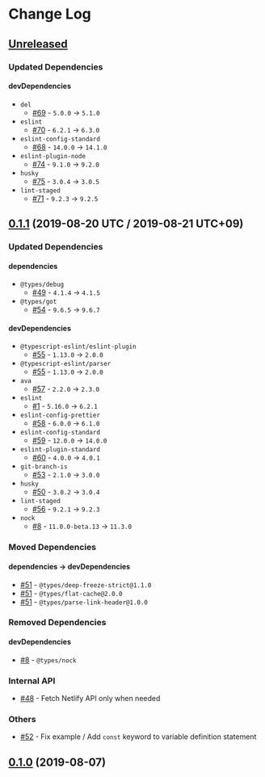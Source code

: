 # Change Log

## [Unreleased]

### Updated Dependencies

#### devDependencies

* `del`
    * [#69] - `5.0.0` -> `5.1.0`
* `eslint`
    * [#70] - `6.2.1` -> `6.3.0`
* `eslint-config-standard`
    * [#68] - `14.0.0` -> `14.1.0`
* `eslint-plugin-node`
    * [#74] - `9.1.0` -> `9.2.0`
* `husky`
    * [#75] - `3.0.4` -> `3.0.5`
* `lint-staged`
    * [#71] - `9.2.3` -> `9.2.5`

[Unreleased]: https://github.com/sounisi5011/metalsmith-netlify-published-date/compare/v0.1.1...HEAD
[#68]: https://github.com/sounisi5011/metalsmith-netlify-published-date/pull/68
[#69]: https://github.com/sounisi5011/metalsmith-netlify-published-date/pull/69
[#70]: https://github.com/sounisi5011/metalsmith-netlify-published-date/pull/70
[#71]: https://github.com/sounisi5011/metalsmith-netlify-published-date/pull/71
[#74]: https://github.com/sounisi5011/metalsmith-netlify-published-date/pull/74
[#75]: https://github.com/sounisi5011/metalsmith-netlify-published-date/pull/75

## [0.1.1] (2019-08-20 UTC / 2019-08-21 UTC+09)

### Updated Dependencies

#### dependencies

* `@types/debug`
    * [#49] - `4.1.4` -> `4.1.5`
* `@types/got`
    * [#54] - `9.6.5` -> `9.6.7`

#### devDependencies

* `@typescript-eslint/eslint-plugin`
    * [#55] - `1.13.0` -> `2.0.0`
* `@typescript-eslint/parser`
    * [#55] - `1.13.0` -> `2.0.0`
* `ava`
    * [#57] - `2.2.0` -> `2.3.0`
* `eslint`
    * [#1] - `5.16.0` -> `6.2.1`
* `eslint-config-prettier`
    * [#58] - `6.0.0` -> `6.1.0`
* `eslint-config-standard`
    * [#59] - `12.0.0` -> `14.0.0`
* `eslint-plugin-standard`
    * [#60] - `4.0.0` -> `4.0.1`
* `git-branch-is`
    * [#53] - `2.1.0` -> `3.0.0`
* `husky`
    * [#50] - `3.0.2` -> `3.0.4`
* `lint-staged`
    * [#56] - `9.2.1` -> `9.2.3`
* `nock`
    * [#8] - `11.0.0-beta.13` -> `11.3.0`

### Moved Dependencies

#### dependencies -> devDependencies

* [#51] - `@types/deep-freeze-strict@1.1.0`
* [#51] - `@types/flat-cache@2.0.0`
* [#51] - `@types/parse-link-header@1.0.0`

### Removed Dependencies

#### devDependencies

* [#8] - `@types/nock`

### Internal API

* [#48] - Fetch Netlify API only when needed

### Others

* [#52] - Fix example / Add `const` keyword to variable definition statement

[0.1.1]: https://github.com/sounisi5011/metalsmith-netlify-published-date/compare/v0.1.0...v0.1.1
[#1]: https://github.com/sounisi5011/metalsmith-netlify-published-date/pull/1
[#8]: https://github.com/sounisi5011/metalsmith-netlify-published-date/pull/8
[#48]: https://github.com/sounisi5011/metalsmith-netlify-published-date/pull/48
[#49]: https://github.com/sounisi5011/metalsmith-netlify-published-date/pull/49
[#50]: https://github.com/sounisi5011/metalsmith-netlify-published-date/pull/50
[#51]: https://github.com/sounisi5011/metalsmith-netlify-published-date/pull/51
[#52]: https://github.com/sounisi5011/metalsmith-netlify-published-date/pull/52
[#53]: https://github.com/sounisi5011/metalsmith-netlify-published-date/pull/53
[#54]: https://github.com/sounisi5011/metalsmith-netlify-published-date/pull/54
[#55]: https://github.com/sounisi5011/metalsmith-netlify-published-date/pull/55
[#56]: https://github.com/sounisi5011/metalsmith-netlify-published-date/pull/56
[#57]: https://github.com/sounisi5011/metalsmith-netlify-published-date/pull/57
[#58]: https://github.com/sounisi5011/metalsmith-netlify-published-date/pull/58
[#59]: https://github.com/sounisi5011/metalsmith-netlify-published-date/pull/59
[#60]: https://github.com/sounisi5011/metalsmith-netlify-published-date/pull/60

## [0.1.0] (2019-08-07)

[0.1.0]: https://github.com/sounisi5011/metalsmith-netlify-published-date/compare/v0.0.0...v0.1.0
